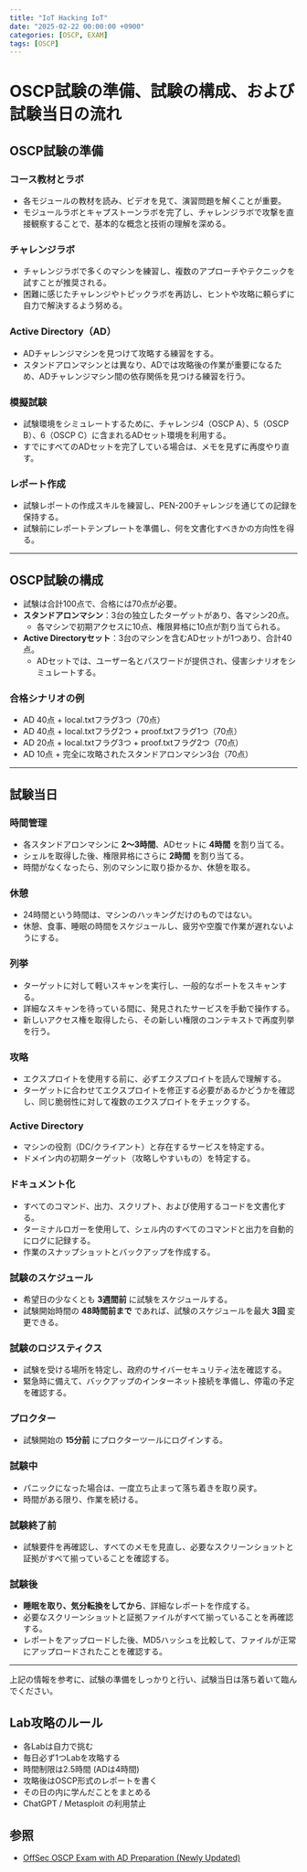 ```yaml
---
title: "IoT Hacking IoT"
date: "2025-02-22 00:00:00 +0900"
categories: [OSCP, EXAM]
tags: [OSCP]
---
```


# OSCP試験の準備、試験の構成、および試験当日の流れ

## OSCP試験の準備
### コース教材とラボ
- 各モジュールの教材を読み、ビデオを見て、演習問題を解くことが重要。
- モジュールラボとキャプストーンラボを完了し、チャレンジラボで攻撃を直接観察することで、基本的な概念と技術の理解を深める。

### チャレンジラボ
- チャレンジラボで多くのマシンを練習し、複数のアプローチやテクニックを試すことが推奨される。
- 困難に感じたチャレンジやトピックラボを再訪し、ヒントや攻略に頼らずに自力で解決するよう努める。

### Active Directory（AD）
- ADチャレンジマシンを見つけて攻略する練習をする。
- スタンドアロンマシンとは異なり、ADでは攻略後の作業が重要になるため、ADチャレンジマシン間の依存関係を見つける練習を行う。

### 模擬試験
- 試験環境をシミュレートするために、チャレンジ4（OSCP A）、5（OSCP B）、6（OSCP C）に含まれるADセット環境を利用する。
- すでにすべてのADセットを完了している場合は、メモを見ずに再度やり直す。

### レポート作成
- 試験レポートの作成スキルを練習し、PEN-200チャレンジを通じての記録を保持する。
- 試験前にレポートテンプレートを準備し、何を文書化すべきかの方向性を得る。

---

## OSCP試験の構成
- 試験は合計100点で、合格には70点が必要。
- **スタンドアロンマシン**：3台の独立したターゲットがあり、各マシン20点。
  - 各マシンで初期アクセスに10点、権限昇格に10点が割り当てられる。
- **Active Directoryセット**：3台のマシンを含むADセットが1つあり、合計40点。
  - ADセットでは、ユーザー名とパスワードが提供され、侵害シナリオをシミュレートする。

### 合格シナリオの例
- AD 40点 + local.txtフラグ3つ（70点）
- AD 40点 + local.txtフラグ2つ + proof.txtフラグ1つ（70点）
- AD 20点 + local.txtフラグ3つ + proof.txtフラグ2つ（70点）
- AD 10点 + 完全に攻略されたスタンドアロンマシン3台（70点）

---

## 試験当日
### 時間管理
- 各スタンドアロンマシンに **2〜3時間**、ADセットに **4時間** を割り当てる。
- シェルを取得した後、権限昇格にさらに **2時間** を割り当てる。
- 時間がなくなったら、別のマシンに取り掛かるか、休憩を取る。

### 休憩
- 24時間という時間は、マシンのハッキングだけのものではない。
- 休憩、食事、睡眠の時間をスケジュールし、疲労や空腹で作業が遅れないようにする。

### 列挙
- ターゲットに対して軽いスキャンを実行し、一般的なポートをスキャンする。
- 詳細なスキャンを待っている間に、発見されたサービスを手動で操作する。
- 新しいアクセス権を取得したら、その新しい権限のコンテキストで再度列挙を行う。

### 攻略
- エクスプロイトを使用する前に、必ずエクスプロイトを読んで理解する。
- ターゲットに合わせてエクスプロイトを修正する必要があるかどうかを確認し、同じ脆弱性に対して複数のエクスプロイトをチェックする。

### Active Directory
- マシンの役割（DC/クライアント）と存在するサービスを特定する。
- ドメイン内の初期ターゲット（攻略しやすいもの）を特定する。

### ドキュメント化
- すべてのコマンド、出力、スクリプト、および使用するコードを文書化する。
- ターミナルロガーを使用して、シェル内のすべてのコマンドと出力を自動的にログに記録する。
- 作業のスナップショットとバックアップを作成する。

### 試験のスケジュール
- 希望日の少なくとも **3週間前** に試験をスケジュールする。
- 試験開始時間の **48時間前まで** であれば、試験のスケジュールを最大 **3回** 変更できる。

### 試験のロジスティクス
- 試験を受ける場所を特定し、政府のサイバーセキュリティ法を確認する。
- 緊急時に備えて、バックアップのインターネット接続を準備し、停電の予定を確認する。

### プロクター
- 試験開始の **15分前** にプロクターツールにログインする。

### 試験中
- パニックになった場合は、一度立ち止まって落ち着きを取り戻す。
- 時間がある限り、作業を続ける。

### 試験終了前
- 試験要件を再確認し、すべてのメモを見直し、必要なスクリーンショットと証拠がすべて揃っていることを確認する。

### 試験後
- **睡眠を取り、気分転換をしてから**、詳細なレポートを作成する。
- 必要なスクリーンショットと証拠ファイルがすべて揃っていることを再確認する。
- レポートをアップロードした後、MD5ハッシュを比較して、ファイルが正常にアップロードされたことを確認する。

---

上記の情報を参考に、試験の準備をしっかりと行い、試験当日は落ち着いて臨んでください。

## Lab攻略のルール

- 各Labは自力で挑む
- 毎日必ず1つLabを攻略する
- 時間制限は2.5時間 (ADは4時間)
- 攻略後はOSCP形式のレポートを書く
- その日の内に学んだことをまとめる
- ChatGPT / Metasploit の利用禁止


## 参照

-  [OffSec OSCP Exam with AD Preparation (Newly Updated)](https://help.offsec.com/hc/en-us/articles/4547917816468-OffSec-OSCP-Exam-with-AD-Preparation-Newly-Updated)


